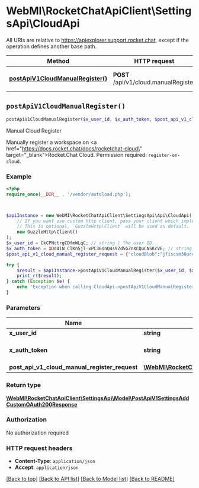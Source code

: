 # WebMI\RocketChatApiClient\SettingsApi\CloudApi

All URIs are relative to https://apiexplorer.support.rocket.chat, except if the operation defines another base path.

| Method | HTTP request | Description |
| ------------- | ------------- | ------------- |
| [**postApiV1CloudManualRegister()**](CloudApi.md#postApiV1CloudManualRegister) | **POST** /api/v1/cloud.manualRegister | Manual Cloud Register |


## `postApiV1CloudManualRegister()`

```php
postApiV1CloudManualRegister($x_user_id, $x_auth_token, $post_api_v1_cloud_manual_register_request): \WebMI\RocketChatApiClient\SettingsApi\Model\PostApiV1SettingsAddCustomOAuth200Response
```

Manual Cloud Register

Manually register a workspace on <a href=\"https://docs.rocket.chat/docs/rocketchat-cloud\" target=\"_blank\">Rocket.Chat Cloud</a>. Permission required: `register-on-cloud`.

### Example

```php
<?php
require_once(__DIR__ . '/vendor/autoload.php');



$apiInstance = new WebMI\RocketChatApiClient\SettingsApi\Api\CloudApi(
    // If you want use custom http client, pass your client which implements `GuzzleHttp\ClientInterface`.
    // This is optional, `GuzzleHttp\Client` will be used as default.
    new GuzzleHttp\Client()
);
$x_user_id = CkCPNctrgCDfmWLqC; // string | The user ID.
$x_auth_token = 1Dd4iN_ClKn5jl-xPC36snQ4s9Zd5GZnXCQuCNSKcVE; // string | The authentication token.
$post_api_v1_cloud_manual_register_request = {"cloudBlob":"jfiscsm38urc3ujd"}; // \WebMI\RocketChatApiClient\SettingsApi\Model\PostApiV1CloudManualRegisterRequest

try {
    $result = $apiInstance->postApiV1CloudManualRegister($x_user_id, $x_auth_token, $post_api_v1_cloud_manual_register_request);
    print_r($result);
} catch (Exception $e) {
    echo 'Exception when calling CloudApi->postApiV1CloudManualRegister: ', $e->getMessage(), PHP_EOL;
}
```

### Parameters

| Name | Type | Description  | Notes |
| ------------- | ------------- | ------------- | ------------- |
| **x_user_id** | **string**| The user ID. | |
| **x_auth_token** | **string**| The authentication token. | |
| **post_api_v1_cloud_manual_register_request** | [**\WebMI\RocketChatApiClient\SettingsApi\Model\PostApiV1CloudManualRegisterRequest**](../Model/PostApiV1CloudManualRegisterRequest.md)|  | [optional] |

### Return type

[**\WebMI\RocketChatApiClient\SettingsApi\Model\PostApiV1SettingsAddCustomOAuth200Response**](../Model/PostApiV1SettingsAddCustomOAuth200Response.md)

### Authorization

No authorization required

### HTTP request headers

- **Content-Type**: `application/json`
- **Accept**: `application/json`

[[Back to top]](#) [[Back to API list]](../../README.md#endpoints)
[[Back to Model list]](../../README.md#models)
[[Back to README]](../../README.md)
